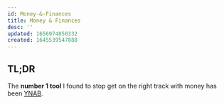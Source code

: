 ```yaml
---
id: Money-&-Finances
title: Money & Finances
desc: ''
updated: 1656974850332
created: 1645539547888
---
```


## TL;DR

The **number 1 tool** I found to stop get on the right track with money has been [YNAB](https://ynab.com/referral/?ref=gFqsRx-YRPm-j76D).